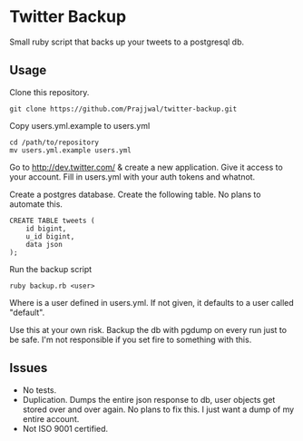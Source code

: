 # Twitter Backup

Small ruby script that backs up your tweets to a postgresql db.

## Usage

Clone this repository.

    git clone https://github.com/Prajjwal/twitter-backup.git

Copy users.yml.example to users.yml

    cd /path/to/repository
    mv users.yml.example users.yml

Go to http://dev.twitter.com/ & create a new application. Give it access to your
account. Fill in users.yml with your auth tokens and whatnot.

Create a postgres database. Create the following table. No plans to automate
this.

    CREATE TABLE tweets (
        id bigint,
        u_id bigint,
        data json
    );

Run the backup script

    ruby backup.rb <user>

Where <user> is a user defined in users.yml. If not given, it defaults to a user
called "default".

Use this at your own risk. Backup the db with pgdump on every run just to be
safe. I'm not responsible if you set fire to something with this.

## Issues

* No tests.
* Duplication. Dumps the entire json response to db, user objects get stored
  over and over again. No plans to fix this. I just want a dump of my entire
  account.
* Not ISO 9001 certified.
